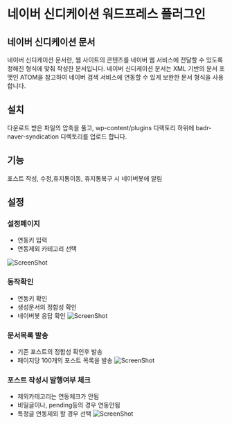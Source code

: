 # 네이버 신디케이션 워드프레스 플러그인

## 네이버 신디케이션 문서
네이버 신디케이션 문서란, 웹 사이트의 콘텐츠를 네이버 웹 서비스에 전달할 수 있도록 정해진 형식에 맞춰 작성한 문서입니다.  네이버 신디케이션 문서는 XML 기반의 문서 포맷인 ATOM을 참고하여 네이버 검색 서비스에 연동할 수 있게 보완한 문서 형식을 사용합니다.

## 설치
다운로드 받은 파일의 압축을 풀고, wp-content/plugins 디렉토리 하위에 badr-naver-syndication 디렉토리를 업로드 합니다.


## 기능
포스트 작성, 수정,휴지통이동, 휴지통복구 시 네이버봇에 알림

## 설정

### 설정페이지
* 연동키 입력
* 연동제외 카테고리 선택

![ScreenShot](http://note.badr.kr/wp-content/uploads/2014/07/admin-1.png)

### 동작확인
* 연동키 확인
* 생성문서의 정합성 확인
* 네이버봇 응답 확인
![ScreenShot](http://note.badr.kr/wp-content/uploads/2014/07/config-check.png)



### 문서목록 발송
* 기존 포스트의 정합성 확인후 발송
* 페이지당 100개의 포스트 목록을 발송
![ScreenShot](http://note.badr.kr/wp-content/uploads/2014/07/send-page-ping.png)

### 포스트 작성시 발행여부 체크
* 제외카테고리는 연동체크가 안됨
* 비밀글이나, pending등의 경우 연동안됨
* 특정글 연동제외 할 경우 선택
![ScreenShot](http://note.badr.kr/wp-content/uploads/2014/07/post.png)
